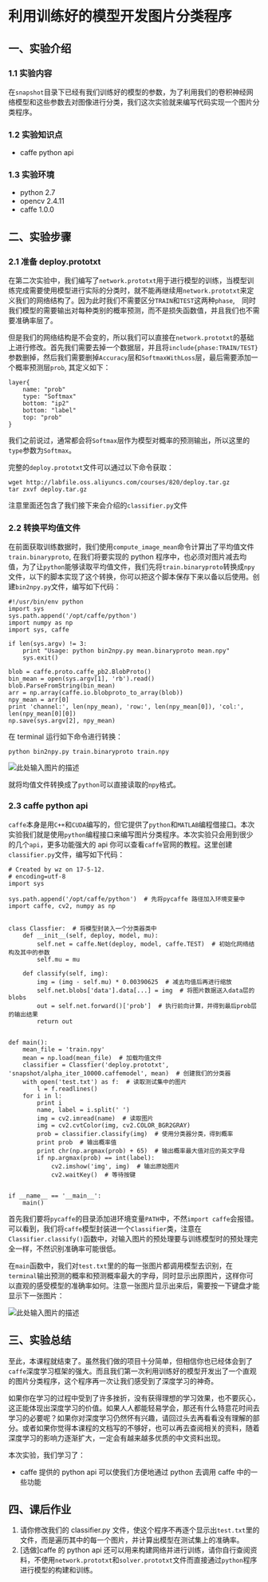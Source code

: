 # 利用训练好的模型开发图片分类程序

## 一、实验介绍

### 1.1 实验内容

在`snapshot`目录下已经有我们训练好的模型的参数，为了利用我们的卷积神经网络模型和这些参数去对图像进行分类，我们这次实验就来编写代码实现一个图片分类程序。

### 1.2 实验知识点

- caffe python api

### 1.3 实验环境

- python 2.7
- opencv 2.4.11
- caffe 1.0.0

## 二、实验步骤

### 2.1 准备 deploy.prototxt

在第二次实验中，我们编写了`network.prototxt`用于进行模型的训练，当模型训练完成需要使用模型进行实际的分类时，就不能再继续用`network.prototxt`来定义我们的网络结构了。因为此时我们不需要区分`TRAIN`和`TEST`这两种`phase`,　同时我们模型的需要输出对每种类别的概率预测，而不是损失函数值，并且我们也不需要准确率层了。　　

但是我们的网络结构是不会变的，所以我们可以直接在`network.prototxt`的基础上进行修改。首先我们需要去掉一个数据层，并且将`include{phase:TRAIN/TEST}`参数删掉，然后我们需要删掉`Accuracy`层和`SoftmaxWithLoss`层，最后需要添加一个概率预测层`prob`, 其定义如下：

```
layer{
    name: "prob"
    type: "Softmax"
    bottom: "ip2"
    bottom: "label"
    top: "prob"
}

```

我们之前说过，通常都会将`Softmax`层作为模型对概率的预测输出，所以这里的`type`参数为`Softmax`。　　

完整的`deploy.prototxt`文件可以通过以下命令获取：

```
wget http://labfile.oss.aliyuncs.com/courses/820/deploy.tar.gz
tar zxvf deploy.tar.gz

```

注意里面还包含了我们接下来会介绍的`classifier.py`文件

### 2.2 转换平均值文件

在前面获取训练数据时，我们使用`compute_image_mean`命令计算出了平均值文件`train.binaryproto`, 在我们将要实现的 python 程序中，也必须对图片减去均值，为了让`python`能够读取平均值文件，我们先将`train.binaryproto`转换成`npy`文件，以下的脚本实现了这个转换，你可以把这个脚本保存下来以备以后使用。创建`bin2npy.py`文件，编写如下代码：

```
#!/usr/bin/env python
import sys
sys.path.append('/opt/caffe/python')
import numpy as np
import sys, caffe

if len(sys.argv) != 3:
    print "Usage: python bin2npy.py mean.binaryproto mean.npy"
    sys.exit()

blob = caffe.proto.caffe_pb2.BlobProto()
bin_mean = open(sys.argv[1], 'rb').read()
blob.ParseFromString(bin_mean)
arr = np.array(caffe.io.blobproto_to_array(blob))
npy_mean = arr[0]
print 'channel:', len(npy_mean), 'row:', len(npy_mean[0]), 'col:', len(npy_mean[0][0])
np.save(sys.argv[2], npy_mean)

```

在 terminal 运行如下命令进行转换：

```
python bin2npy.py train.binaryproto train.npy

```

![此处输入图片的描述](https://dn-anything-about-doc.qbox.me/document-uid18510labid2940timestamp1495088942130.png/wm)

就将均值文件转换成了`python`可以直接读取的`npy`格式。

### 2.3 caffe python api

`caffe`本身是用`C++`和`CUDA`编写的，但它提供了`python`和`MATLAB`编程借接口。本次实验我们就是使用`python`编程接口来编写图片分类程序。本次实验只会用到很少的几个`api`，更多功能强大的 api 你可以查看`caffe`官网的教程。这里创建`classifier.py`文件，编写如下代码：

```
# Created by wz on 17-5-12.
# encoding=utf-8
import sys

sys.path.append('/opt/caffe/python')  # 先将pycaffe 路径加入环境变量中
import caffe, cv2, numpy as np


class Classfier:  # 将模型封装入一个分类器类中
    def __init__(self, deploy, model, mu):
        self.net = caffe.Net(deploy, model, caffe.TEST)  # 初始化网络结构及其中的参数
        self.mu = mu

    def classify(self, img):
        img = (img - self.mu) * 0.00390625  # 减去均值后再进行缩放
        self.net.blobs['data'].data[...] = img  # 将图片数据送入data层的blobs
        out = self.net.forward()['prob']  # 执行前向计算，并得到最后prob层的输出结果
        return out


def main():
    mean_file = 'train.npy'
    mean = np.load(mean_file)  # 加载均值文件
    classifier = Classfier('deploy.prototxt', 'snapshot/alpha_iter_10000.caffemodel', mean)  # 创建我们的分类器
    with open('test.txt') as f:  # 读取测试集中的图片
        l = f.readlines()
    for i in l:
        print i
        name, label = i.split(' ')
        img = cv2.imread(name)  # 读取图片
        img = cv2.cvtColor(img, cv2.COLOR_BGR2GRAY)
        prob = classifier.classify(img)  # 使用分类器分类，得到概率
        print prob  # 输出概率值
        print chr(np.argmax(prob) + 65)  # 输出概率最大值对应的英文字母
        if np.argmax(prob) == int(label):
            cv2.imshow('img', img)  # 输出原始图片
            cv2.waitKey()  # 等待按键


if __name__ == '__main__':
    main()

```

首先我们要将`pycaffe`的目录添加进环境变量`PATH`中，不然`import caffe`会报错。
可以看到，我们将`caffe`模型封装进一个`Classifier`类，注意在`Classifier.classify()`函数中，对输入图片的预处理要与训练模型时的预处理完全一样，不然识别准确率可能很低。

在`main`函数中，我们对`test.txt`里的的每一张图片都调用模型去识别，在`terminal`输出预测的概率和预测概率最大的字母，同时显示出原图片，这样你可以直观的感受模型的准确率如何。注意一张图片显示出来后，需要按一下键盘才能显示下一张图片：

![此处输入图片的描述](https://dn-anything-about-doc.qbox.me/document-uid18510labid2940timestamp1495090477026.png/wm)

## 三、实验总结

至此，本课程就结束了。虽然我们做的项目十分简单，但相信你也已经体会到了`caffe`深度学习框架的强大。而且我们第一次利用训练好的模型开发出了一个直观的图片分类程序，这个程序再一次让我们感受到了深度学习的神奇。

如果你在学习的过程中受到了许多挫折，没有获得理想的学习效果，也不要灰心，这正能体现出深度学习的价值。如果人人都能轻易学会，那还有什么特意花时间去学习的必要呢？如果你对深度学习仍然怀有兴趣，请回过头去再看看没有理解的部分。或者如果你觉得本课程的文档写的不够好，也可以再去查阅相关的资料，随着深度学习的影响力逐渐扩大，一定会有越来越多优质的中文资料出现。

本次实验，我们学习了：

- caffe 提供的 python api 可以使我们方便地通过 python 去调用 caffe 中的一些功能

## 四、课后作业

1. 请你修改我们的 classifier.py 文件，使这个程序不再逐个显示出`test.txt`里的文件，而是遍历其中的每一个图片，并计算出模型在测试集上的准确率。
2. [选做]caffe 的 python api 还可以用来构建网络并进行训练，请你自行查阅资料，不使用`network.prototxt`和`solver.prototxt`文件而直接通过`python`程序进行模型的构建和训练。